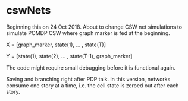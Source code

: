 # cswNets

Beginning this on 24 Oct 2018.
About to change CSW net simulations to simulate POMDP CSW where graph marker is fed at the beginning. 


X = [graph_marker, state(1), ... , state(T)]

Y = [state(1), state(2), ... , state(T-1), graph_marker]


The code might require small debugging before it is functional again. 

Saving and branching right after PDP talk. In this version, networks consume one story at a time, i.e. the cell state is zeroed out after each story. 
